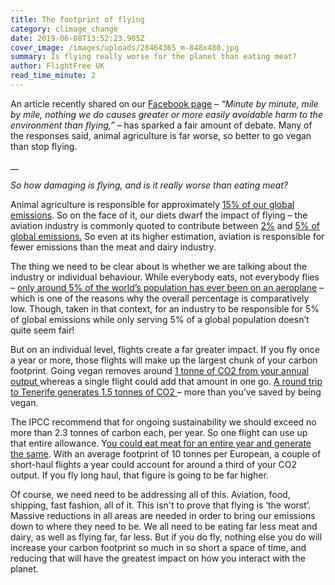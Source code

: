 ```yaml
---
title: The footprint of flying
category: climage_change
date: 2019-06-08T13:52:23.905Z
cover_image: /images/uploads/28464365_m-848x480.jpg
summary: Is flying really worse for the planet than eating meat?
author: FlightFree UK
read_time_minute: 2
---
```

An article recently shared on our [Facebook page](https://www.facebook.com/pg/flightfreeUK/posts/?ref=page_internal) – _“Minute by minute, mile by mile, nothing we do causes greater or more easily avoidable harm to the environment than flying,”_ – has sparked a fair amount of debate. Many of the responses said, animal agriculture is far worse, so better to go vegan than stop flying.

__

_So how damaging is flying, and is it really worse than eating meat?_



Animal agriculture is responsible for approximately [15% of our global emissions](www.fao.org/news/story/en/item/197623/icode/). So on the face of it, our diets dwarf the impact of flying – the aviation industry is commonly quoted to contribute between [2%](https://www.icao.int/environmental-protection/Documents/EnvironmentReport-2010/ICAO_EnvReport10-Ch1_en.pdf) and [5% of global emissions.](https://www.transportenvironment.org/what-we-do/flying-and-climate-change) So even at its higher estimation, aviation is responsible for fewer emissions than the meat and dairy industry. 



The thing we need to be clear about is whether we are talking about the industry or individual behaviour. While everybody eats, not everybody flies – [only around 5% of the world’s population has ever been on an aeroplane](https://www.transportenvironment.org/what-we-do/flying-and-climate-change) – which is one of the reasons why the overall percentage is comparatively low. Though, taken in that context, for an industry to be responsible for 5% of global emissions while only serving 5% of a global population doesn’t quite seem fair!



But on an individual level, flights create a far greater impact. If you fly once a year or more, those flights will make up the largest chunk of your carbon footprint. Going vegan removes around [1 tonne of CO2 from your annual output ](https://www.vox.com/2014/7/2/5865109/study-going-vegetarian-could-cut-your-food-carbon-footprint-in-half)whereas a single flight could add that amount in one go. [A round trip to Tenerife generates 1.5 tonnes of CO2 ](https://www.atmosfair.de/en/offset/flight)– more than you’ve saved by being vegan.



The IPCC recommend that for ongoing sustainability we should exceed no more than 2.3 tonnes of carbon each, per year. So one flight can use up that entire allowance. Y[ou could eat meat for an entire year and generate the same](https://www.vox.com/2014/7/2/5865109/study-going-vegetarian-could-cut-your-food-carbon-footprint-in-half). With an average footprint of 10 tonnes per European, a couple of short-haul flights a year could account for around a third of your CO2 output. If you fly long haul, that figure is going to be far higher.



Of course, we need need to be addressing all of this. Aviation, food, shipping, fast fashion, all of it. This isn't to prove that flying is ‘the worst’. Massive reductions in all areas are needed in order to bring our emissions down to where they need to be. We all need to be eating far less meat and dairy, as well as flying far, far less. But if you do fly, nothing else you do will increase your carbon footprint so much in so short a space of time, and reducing that will have the greatest impact on how you interact with the planet.

